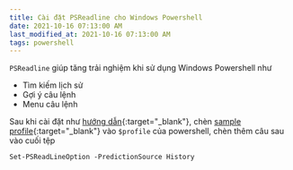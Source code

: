 ```yaml
---
title: Cài đặt PSReadline cho Windows Powershell
date: 2021-10-16 07:13:00 AM
last_modified_at: 2021-10-16 07:13:00 AM
tags: powershell
---
```


`PSReadline` giúp tăng trải nghiệm khi sử dụng Windows Powershell như 

- Tìm kiếm lịch sử
- Gợi ý câu lệnh
- Menu câu lệnh

Sau khi cài đặt như [hướng dẫn](https://github.com/PowerShell/PSReadLine#installation){:target="_blank"}, chèn [sample profile](https://github.com/PowerShell/PSReadLine/blob/master/PSReadLine/SamplePSReadLineProfile.ps1){:target="_blank"} vào `$profile` của powershell, chèn thêm câu sau vào cuối tệp

```
Set-PSReadLineOption -PredictionSource History
```





